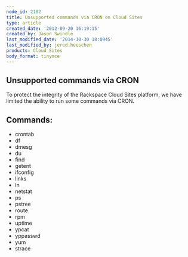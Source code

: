 ```yaml
---
node_id: 2182
title: Unsupported commands via CRON on Cloud Sites
type: article
created_date: '2012-09-20 16:19:15'
created_by: Jason Swindle
last_modified_date: '2014-10-30 18:0945'
last_modified_by: jered.heeschen
products: Cloud Sites
body_format: tinymce
---
```


Unsupported commands via CRON
-----------------------------

To protect the integrity of the Rackspace Cloud Sites platform, we have
limited the ability to run some commands via CRON. 

Commands:
---------

-   crontab
-   df
-   dmesg
-   du
-   find
-   getent
-   ifconfig
-   links
-   ln
-   netstat
-   ps
-   pstree
-   route
-   rpm
-   uptime
-   ypcat
-   yppasswd
-   yum
-   strace



